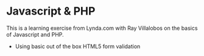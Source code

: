# Javascript & PHP

This is a learning exercise from Lynda.com with Ray Villalobos on the basics of Javascript and PHP.

* Using basic out of the box HTML5 form validation
